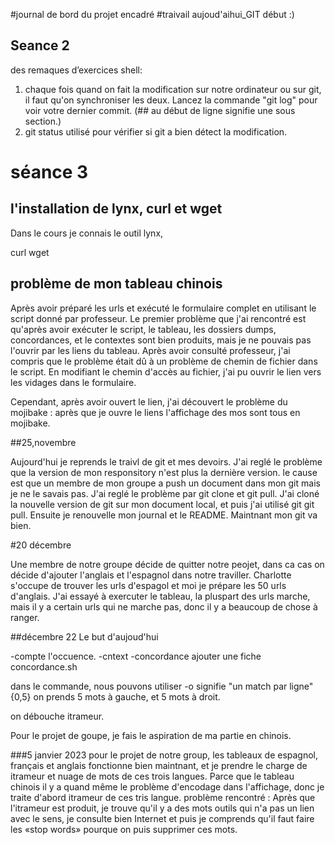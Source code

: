 #journal de bord du projet encadré
#traivail aujoud'aihui_GIT début :)






## Seance 2
des remaques d’exercices shell:
1. chaque fois quand on fait la modification sur notre ordinateur ou sur git, il faut qu'on synchroniser les deux.
   Lancez la commande "git log" pour voir votre dernier commit.
   (## au début de ligne signifie une sous section.)
2. git status utilisé pour vérifier si git a bien détect la modification.

# séance 3


##



## l'installation de lynx, curl et wget 

Dans le cours je connais le outil lynx, 

curl 
wget 

## problème de mon tableau chinois

Après avoir préparé les urls et exécuté le formulaire complet en utilisant le script donné par professeur. Le premier problème que j'ai rencontré est qu'après avoir exécuter le script, le tableau, les dossiers dumps, concordances, et le contextes sont bien produits, mais je ne pouvais pas l'ouvrir par les liens du tableau. Après avoir consulté professeur, j'ai compris que le problème était dû à un problème de chemin de fichier dans le script. En modifiant le chemin d'accès au fichier, j'ai pu ouvrir le lien vers les vidages dans le formulaire. 
 
Cependant, après avoir ouvert le lien, j'ai découvert le problème du mojibake : après que je ouvre le liens l'affichage des mos sont tous en mojibake. 



##25,novembre 

Aujourd'hui je reprends le traivl de git et mes devoirs. J'ai reglé le problème que la version de mon responsitory n'est plus la dernière version.
le cause est que un membre de mon groupe a push un document dans mon git mais je ne le savais pas.
J'ai reglé le problème par git clone et git pull. J'ai cloné la nouvelle version de git sur mon document local, et puis j'ai utilisé git git pull.
Ensuite je renouvelle mon journal et le README.
Maintnant mon git va bien.

#20 décembre

Une membre de notre groupe décide de quitter notre peojet, dans ca cas on décide d'ajouter l'anglais et l'espagnol dans notre traviller. Charlotte s'occupe de trouver les urls d'espagol et moi je prépare les 50 urls d'anglais. J'ai essayé à exercuter le tableau, la pluspart des urls marche, mais il y a certain urls qui ne marche pas, donc il y a beaucoup de chose à ranger. 



##décembre 22
Le but d'aujoud'hui

-compte l'occuence.
-cntext
-concordance
ajouter une fiche concordance.sh


dans le commande, nous pouvons utiliser -o signifie "un match par ligne"
{0,5} on prends 5 mots à gauche, et 5 mots à droit.

on débouche itrameur.

Pour le projet de goupe, je fais le aspiration de ma partie en chinois.



###5 janvier 2023
pour le projet  de notre group, les tableaux de espagnol, français et anglais fonctionne bien maintnant, et je prendre le charge de itrameur et nuage de mots de ces trois langues. 
Parce que le  tableau chinois il y a quand même le problème d'encodage dans l'affichage, donc je traite d'abord itrameur de ces tris langue. 
problème rencontré : Après que l'itrameur est produit, je trouve qu'il y a des mots outils qui n'a pas un lien avec le sens,  je consulte bien Internet et puis je comprends qu'il faut faire les 
«stop words» pourque on puis supprimer ces mots. 
